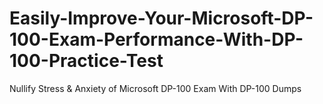 # Easily-Improve-Your-Microsoft-DP-100-Exam-Performance-With-DP-100-Practice-Test
Nullify Stress &amp; Anxiety of Microsoft DP-100 Exam With DP-100 Dumps
